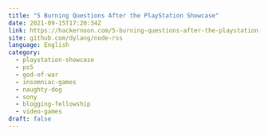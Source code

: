 ```yaml
---
title: "5 Burning Questions After the PlayStation Showcase"
date: 2021-09-15T17:20:34Z
link: https://hackernoon.com/5-burning-questions-after-the-playstation-showcase?source=rss&utm_medium=RSS&utm_source=news.12bit.vn
site: github.com/dylang/node-rss
language: English
category:
  - playstation-showcase
  - ps5
  - god-of-war
  - insomniac-games
  - naughty-dog
  - sony
  - blogging-fellowship
  - video-games
draft: false
---
```

